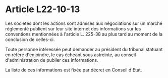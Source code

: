 # Article L22-10-13

Les sociétés dont les actions sont admises aux négociations sur un marché réglementé publient sur leur site internet des informations sur les conventions mentionnées à l'article L. 225-38 au plus tard au moment de la conclusion de celles-ci.

Toute personne intéressée peut demander au président du tribunal statuant en référé d'enjoindre, le cas échéant sous astreinte, au conseil d'administration de publier ces informations.

La liste de ces informations est fixée par décret en Conseil d'Etat.
